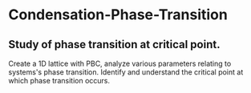 # Condensation-Phase-Transition
## Study of phase transition at critical point.
Create a 1D lattice with PBC, analyze various parameters relating to systems's phase transition.
Identify and understand the critical point at which phase transition occurs.

